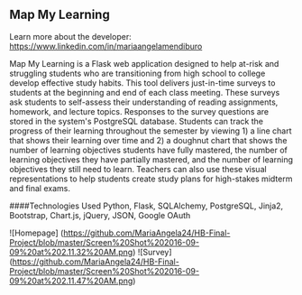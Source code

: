 ## Map My Learning

Learn more about the developer: https://www.linkedin.com/in/mariaangelamendiburo

Map My Learning is a Flask web application designed to help at-risk and struggling students who are transitioning from high school 
to college develop effective study habits. This tool delivers just-in-time surveys to students at the beginning and end of 
each class meeting.  These surveys ask students to self-assess their understanding of reading assignments, homework, and 
lecture topics. Responses to the survey questions are stored in the system's PostgreSQL database. Students can track the 
progress of their learning throughout the semester by viewing 1) a line chart that shows their learning over time and 2) a doughnut
chart that shows the number of learning objectives students have fully mastered, the number of learning objectives they have
partially mastered, and the number of learning objectives they still need to learn. Teachers can also use these visual 
representations to help students create study plans for high-stakes midterm and final exams.   

####Technologies Used
Python, Flask, SQLAlchemy, PostgreSQL, Jinja2, Bootstrap, Chart.js, jQuery, JSON, Google OAuth


![Homepage] (https://github.com/MariaAngela24/HB-Final-Project/blob/master/Screen%20Shot%202016-09-09%20at%202.11.32%20AM.png)
![Survey] (https://github.com/MariaAngela24/HB-Final-Project/blob/master/Screen%20Shot%202016-09-09%20at%202.11.47%20AM.png)

####



